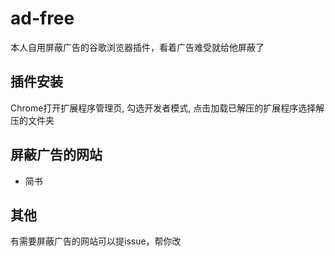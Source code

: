 # ad-free

本人自用屏蔽广告的谷歌浏览器插件，看着广告难受就给他屏蔽了

## 插件安装

Chrome打开扩展程序管理页, 勾选开发者模式, 点击加载已解压的扩展程序选择解压的文件夹

## 屏蔽广告的网站

- 简书

## 其他

有需要屏蔽广告的网站可以提issue，帮你改